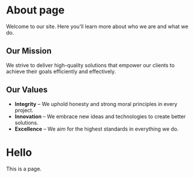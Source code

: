# About page

Welcome to our site. Here you'll learn more about who we are and what we do.

## Our Mission

We strive to deliver high-quality solutions that empower our clients to achieve their goals efficiently and effectively.

## Our Values

- **Integrity** – We uphold honesty and strong moral principles in every project.
- **Innovation** – We embrace new ideas and technologies to create better solutions.
- **Excellence** – We aim for the highest standards in everything we do.

# Hello

This is a page.

